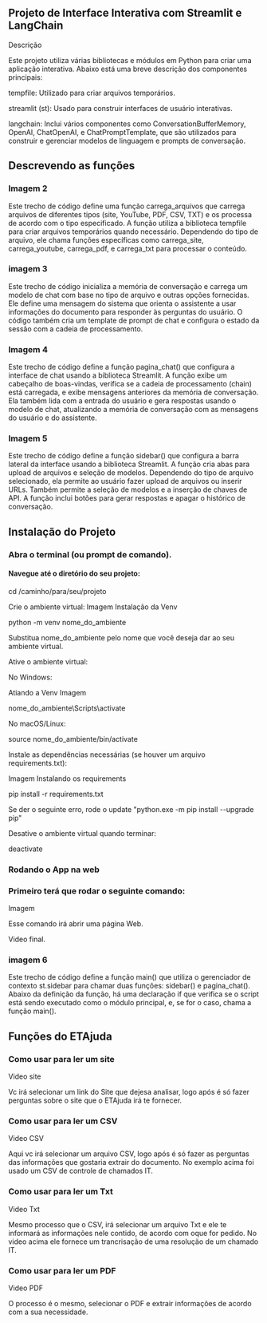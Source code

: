 ## Projeto de Interface Interativa com Streamlit e LangChain 

Descrição

Este projeto utiliza várias bibliotecas e módulos em Python para criar uma aplicação interativa. Abaixo está uma breve descrição dos componentes principais:

tempfile: Utilizado para criar arquivos temporários.

streamlit (st): Usado para construir interfaces de usuário interativas.

langchain: Inclui vários componentes como ConversationBufferMemory, OpenAI, ChatOpenAI, e ChatPromptTemplate, que são utilizados para construir e gerenciar modelos de linguagem e prompts de conversação.
## Descrevendo as funções 
### Imagem 2





Este trecho de código define uma função carrega_arquivos que carrega arquivos de diferentes tipos (site, YouTube, PDF, CSV, TXT) e os processa de acordo com o tipo especificado. A função utiliza a biblioteca tempfile para criar arquivos temporários quando necessário. Dependendo do tipo de arquivo, ele chama funções específicas como carrega_site, carrega_youtube, carrega_pdf, e carrega_txt para processar o conteúdo.




### imagem 3




Este trecho de código inicializa a memória de conversação e carrega um modelo de chat com base no tipo de arquivo e outras opções fornecidas. Ele define uma mensagem do sistema que orienta o assistente a usar informações do documento para responder às perguntas do usuário. O código também cria um template de prompt de chat e configura o estado da sessão com a cadeia de processamento.



### Imagem 4



Este trecho de código define a função pagina_chat() que configura a interface de chat usando a biblioteca Streamlit. A função exibe um cabeçalho de boas-vindas, verifica se a cadeia de processamento (chain) está carregada, e exibe mensagens anteriores da memória de conversação. Ela também lida com a entrada do usuário e gera respostas usando o modelo de chat, atualizando a memória de conversação com as mensagens do usuário e do assistente.




### Imagem 5


Este trecho de código define a função sidebar() que configura a barra lateral da interface usando a biblioteca Streamlit. A função cria abas para upload de arquivos e seleção de modelos. Dependendo do tipo de arquivo selecionado, ela permite ao usuário fazer upload de arquivos ou inserir URLs. Também permite a seleção de modelos e a inserção de chaves de API. A função inclui botões para gerar respostas e apagar o histórico de conversação.




## Instalação do Projeto

### Abra o terminal (ou prompt de comando).

#### Navegue até o diretório do seu projeto:


cd /caminho/para/seu/projeto

Crie o ambiente virtual:
Imagem Instalação da Venv 

python -m venv nome_do_ambiente

Substitua nome_do_ambiente pelo nome que você deseja dar ao seu ambiente virtual.


Ative o ambiente virtual:

No Windows:

Atiando a Venv Imagem

nome_do_ambiente\Scripts\activate

No macOS/Linux:

source nome_do_ambiente/bin/activate

Instale as dependências necessárias (se houver um arquivo requirements.txt):

Imagem Instalando os requirements

pip install -r requirements.txt

Se der o seguinte erro, rode o update "python.exe -m pip install --upgrade pip"

Desative o ambiente virtual quando terminar:


deactivate

### Rodando o App na web

### Primeiro terá que rodar o seguinte comando:

Imagem


Esse comando irá abrir uma página Web.

Video final.



### imagem 6


Este trecho de código define a função main() que utiliza o gerenciador de contexto st.sidebar para chamar duas funções: sidebar() e pagina_chat(). Abaixo da definição da função, há uma declaração if que verifica se o script está sendo executado como o módulo principal, e, se for o caso, chama a função main().





## Funções do ETAjuda

### Como usar para ler um site 


Video site


Vc irá selecionar um link do Site que dejesa analisar, logo após é só fazer perguntas sobre o site que o ETAjuda irá te fornecer.

### Como usar para ler um CSV

Video CSV



Aqui vc irá selecionar um arquivo CSV, logo após é só fazer as perguntas das informações que gostaria extrair do documento. No exemplo acima foi usado um CSV de controle de chamados IT.


### Como usar para ler um Txt


Video Txt


Mesmo processo que o CSV, irá selecionar um arquivo Txt e ele te informará as informações nele contido, de acordo com oque for pedido. No video acima ele fornece um trancrisação de uma resolução de  um chamado IT. 


### Como usar para ler um PDF


Video PDF


O processo é o mesmo, selecionar o PDF e extrair informações de acordo com a sua necessidade.
